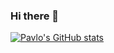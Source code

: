 ### Hi there 👋

<!--
**pshchegol1/pshchegol1** is a ✨ _special_ ✨ repository because its `README.md` (this file) appears on your GitHub profile.

Here are some ideas to get you started:

- 🔭 I’m currently working on d ...
- 🌱 I’m currently learning ...
- 👯 I’m looking to collaborate on ...
- 🤔 I’m looking for help with ...
- 💬 Ask me about ...
- 📫 How to reach me: ...
- 😄 Pronouns: ...
- ⚡ Fun fact: ...
-->

[![Pavlo's GitHub stats](https://github-readme-stats.vercel.app/api?pshchegol1=https://github.com/pshchegol1)](https://github.com/pshchegol1/github-readme-stats)
